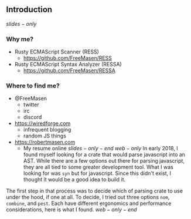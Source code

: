 ## Introduction

$slides-only$
### Why me?
- Rusty ECMAScript Scanner (RESS)
    - https://github.com/FreeMasen/RESS
- Rusty ECMAScript Syntax Analyzer (RESSA)
    - https://github.com/FreeMasen/RESSA

### Where to find me?
- @FreeMasen
    - twitter
    - irc
    - discord
- https://wiredforge.com
    - infrequent blogging
    - random JS things
- https://robertmasen.com
    - My resume online
$slides-only-end$
$web-only$
In early 2018, I found myself looking for a crate that would parse javascript into an AST. While there are a few options out there for parsing javascript, they are all tied to some greater development tool. What I was looking for was `syn` but for javascript. Since this didn't exist, I thought it would be a good idea to build it.

The first step in that process was to decide which of parsing crate to use under the hood, if one at all. To decide, I tried out three options `nom`, `combine`, and `pest`. Each have different ergonomics and performance considerations, here is what I found.
$web-only-end$